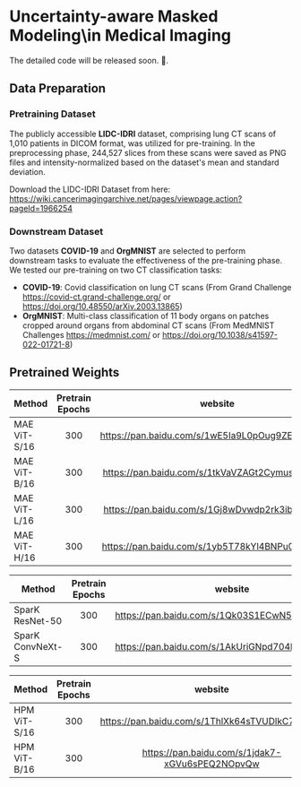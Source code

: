 # Uncertainty-aware Masked Modeling\\in Medical Imaging

The detailed code will be released soon. :construction:.

## Data Preparation

### Pretraining Dataset

The publicly accessible **LIDC-IDRI** dataset, comprising lung CT scans of 1,010 patients in DICOM format, was utilized for pre-training. In the preprocessing phase, 244,527 slices from these scans were saved as PNG files and intensity-normalized based on the dataset's mean and standard deviation.

Download the LIDC-IDRI Dataset from here: https://wiki.cancerimagingarchive.net/pages/viewpage.action?pageId=1966254

### Downstream Dataset

Two datasets **COVID-19** and **OrgMNIST** are selected to perform downstream tasks to evaluate the effectiveness of the pre-training phase.
We tested our pre-training on two CT classification tasks:

- **COVID-19**: Covid classification on lung CT scans (From Grand Challenge https://covid-ct.grand-challenge.org/ or https://doi.org/10.48550/arXiv.2003.13865)
- **OrgMNIST**: Multi-class classification of 11 body organs on patches cropped around organs from abdominal CT scans (From MedMNIST Challenges https://medmnist.com/ or https://doi.org/10.1038/s41597-022-01721-8)

## Pretrained Weights

| Method | Pretrain Epochs | website | password |
|-------|:-------:|:-------:|:-------:|
| MAE ViT-S/16 | 300 | https://pan.baidu.com/s/1wE5Ia9L0pOug9ZES7_qM2Q | gmec |
| MAE ViT-B/16 | 300 | https://pan.baidu.com/s/1tkVaVZAGt2Cymus_Qzvu5Q | js8p |
| MAE ViT-L/16 | 300 | https://pan.baidu.com/s/1Gj8wDvwdp2rk3ibz_7XcQA | lojj |
| MAE ViT-H/16 | 300 | https://pan.baidu.com/s/1yb5T78kYl4BNPu026J09sg | v6lo |

| Method | Pretrain Epochs | website | password |
|-------|:-------:|:-------:|:-------:|
| SparK ResNet-50 | 300 | https://pan.baidu.com/s/1Qk03S1ECwN5pVE8iBFrUJQ | idag |
| SparK ConvNeXt-S | 300 | https://pan.baidu.com/s/1AkUriGNpd704KuPYMpMYlA | c3sc |

| Method | Pretrain Epochs | website | password |
|-------|:-------:|:-------:|:-------:|
| HPM ViT-S/16 | 300 | https://pan.baidu.com/s/1ThlXk64sTVUDlkC7iTk_Tw | 0vt1 |
| HPM ViT-B/16 | 300 | https://pan.baidu.com/s/1jdak7-xGVu6sPEQ2NOpvQw | gh3k |

